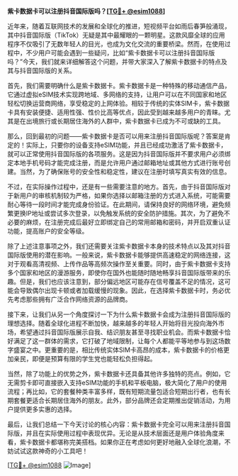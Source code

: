 **紫卡数据卡可以注册抖音国际版吗？[[TG💪+ @esim1088](https://t.me/s/esim1088)]**

近年来，随着互联网技术的发展和全球化的推进，短视频平台如雨后春笋般涌现，其中抖音国际版（TikTok）无疑是其中最耀眼的一颗明星。这款风靡全球的应用程序不仅吸引了无数年轻人的目光，也成为文化交流的重要桥梁。然而，在使用过程中，不少用户可能会遇到一些疑问，比如“紫卡数据卡可以注册抖音国际版吗？”今天，我们就来详细解答这个问题，并带大家深入了解紫卡数据卡的特点及其与抖音国际版的关系。

首先，我们需要明确什么是紫卡数据卡。紫卡数据卡是一种特殊的移动通信产品，它通过虚拟eSIM技术实现跨地域、多网络的支持，让用户可以在不同国家和地区轻松切换运营商网络，享受稳定的上网体验。相较于传统的实体SIM卡，紫卡数据卡具有安装便捷、适用性强、性价比高等优点，因此受到越来越多用户的青睐。尤其是在出境旅行或长期居住海外的人群中，紫卡数据卡已成为不可或缺的工具。

那么，回到最初的问题——紫卡数据卡是否可以用来注册抖音国际版呢？答案是肯定的！实际上，只要你的设备支持eSIM功能，并且已经成功激活了紫卡数据卡，就可以正常使用抖音国际版的各项服务。这是因为抖音国际版并不要求用户必须绑定本地手机号码才能完成注册，而是允许用户通过邮箱地址或其他方式进行账号创建。当然，为了确保账号的安全性和稳定性，建议在注册时填写真实有效的信息。

不过，在实际操作过程中，还是有一些需要注意的地方。首先，由于抖音国际版对于新用户的审核机制较为严格，如果你选择以邮箱注册的方式进入系统，可能需要耐心等待一段时间才能完成身份验证。在此期间，请保持良好的网络环境，避免频繁更换IP地址或尝试多次登录，以免触发系统的安全防护措施。其次，为了避免不必要的麻烦，在注册完成后最好立即绑定自己的常用邮箱和密码，并开启双重认证功能，提高账户的安全等级。

除了上述注意事项之外，我们还需要关注紫卡数据卡本身的技术特点以及其对抖音国际版使用的潜在影响。一般来说，紫卡数据卡能够提供高速稳定的网络连接，这对于观看高清视频、上传作品等高频次操作至关重要。同时，由于紫卡数据卡支持多个国家和地区的漫游服务，即使你在国外也能随时随地畅享抖音国际版带来的乐趣。但是，我们也应该注意到，部分偏远地区可能存在信号覆盖不足的情况，这可能会导致偶尔出现卡顿或者加载缓慢的现象。因此，在选择紫卡数据卡时，务必优先考虑那些拥有广泛合作网络资源的品牌商。

接下来，让我们从另一个角度探讨一下为什么紫卡数据卡会成为注册抖音国际版的理想选择。随着全球化进程不断加快，越来越多的年轻人开始将目光投向海外市场，希望通过抖音国际版展示自我、结识朋友甚至寻找职业机会。而紫卡数据卡恰好满足了这一群体的需求，它打破了地域限制，让每个人都能平等地参与到这场数字盛宴之中。更重要的是，相比传统实体SIM卡高昂的成本，紫卡数据卡的价格更加亲民，即便是预算有限的学生党也能轻松负担得起。

当然，除了功能上的优势之外，紫卡数据卡还具备其他许多独特的亮点。例如，它无需剪卡即可直接嵌入支持eSIM功能的手机和平板电脑，极大简化了用户的使用流程；再比如，它的套餐种类丰富多样，既有短期流量包适合短期出行者，也有长期套餐更适合长期居住海外的朋友。此外，部分品牌还会定期推出促销活动，为用户提供更多实惠的选择。

最后，让我们总结一下今天讨论的核心内容：紫卡数据卡完全可以用来注册抖音国际版，并且在实际使用过程中表现优异。无论是从技术层面还是用户体验角度来看，紫卡数据卡都堪称完美搭档。如果你正在考虑如何更好地融入全球化浪潮，不妨试试这款神奇的小工具吧！

[[TG💪+ @esim1088](https://t.me/s/esim1088) ![Image](https://i.postimg.cc/4NQfJmqS/Snipaste-2025-05-13-00-14-12.png)]
